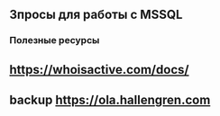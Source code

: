 ## Зпросы для работы с MSSQL 

### Полезные ресурсы 

## https://whoisactive.com/docs/
## backup https://ola.hallengren.com
